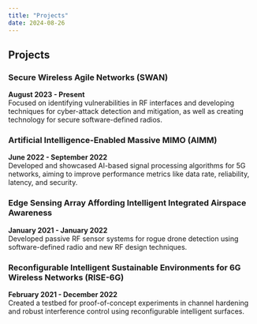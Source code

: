 ```yaml
---
title: "Projects"
date: 2024-08-26
---
```


## Projects

### Secure Wireless Agile Networks (SWAN)  
**August 2023 - Present**  
Focused on identifying vulnerabilities in RF interfaces and developing techniques for cyber-attack detection and mitigation, as well as creating technology for secure software-defined radios.

### Artificial Intelligence-Enabled Massive MIMO (AIMM)  
**June 2022 - September 2022**  
Developed and showcased AI-based signal processing algorithms for 5G networks, aiming to improve performance metrics like data rate, reliability, latency, and security.

### Edge Sensing Array Affording Intelligent Integrated Airspace Awareness  
**January 2021 - January 2022**  
Developed passive RF sensor systems for rogue drone detection using software-defined radio and new RF design techniques.

### Reconfigurable Intelligent Sustainable Environments for 6G Wireless Networks (RISE-6G)  
**February 2021 - December 2022**  
Created a testbed for proof-of-concept experiments in channel hardening and robust interference control using reconfigurable intelligent surfaces.
